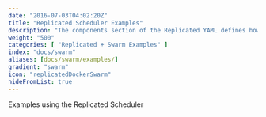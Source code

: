 ```yaml
---
date: "2016-07-03T04:02:20Z"
title: "Replicated Scheduler Examples"
description: "The components section of the Replicated YAML defines how the containers will be created and started."
weight: "500"
categories: [ "Replicated + Swarm Examples" ]
index: "docs/swarm"
aliases: [docs/swarm/examples/]
gradient: "swarm"
icon: "replicatedDockerSwarm"
hideFromList: true
---
```


Examples using the Replicated Scheduler